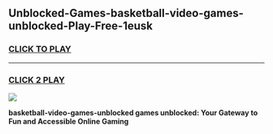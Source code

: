 
## Unblocked-Games-basketball-video-games-unblocked-Play-Free-1eusk
<h3>
<a href="https://premium76.site?title=basketball-video-games-unblocked&ref=22A">CLICK TO PLAY</a></h3>
<hr>

<h3>
<a href="https://premium76.site?title=basketball-video-games-unblocked&ref=22A">CLICK 2 PLAY</a>
  
</h3>

<a href="https://premium76.site?title=basketball-video-games-unblocked&ref=22A"><img src="https://clearcache.store/games.png"></a>


**basketball-video-games-unblocked games unblocked: Your Gateway to Fun and Accessible Online Gaming**
